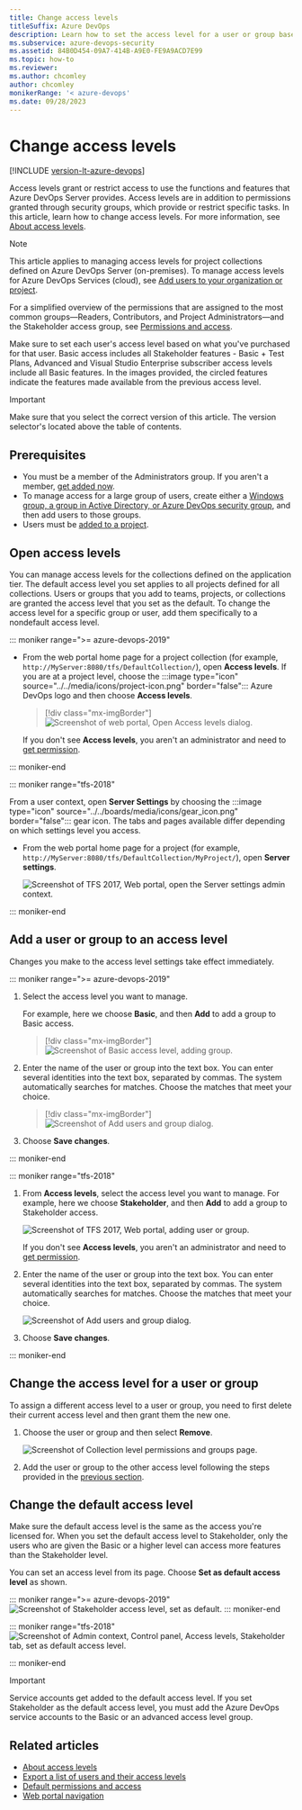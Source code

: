 ```yaml
---
title: Change access levels
titleSuffix: Azure DevOps 
description: Learn how to set the access level for a user or group based on their license. 
ms.subservice: azure-devops-security
ms.assetid: 84B0D454-09A7-414B-A9E0-FE9A9ACD7E99
ms.topic: how-to
ms.reviewer:  
ms.author: chcomley
author: chcomley
monikerRange: '< azure-devops'
ms.date: 09/28/2023 
---
```


# Change access levels

[!INCLUDE [version-lt-azure-devops](../../includes/version-lt-azure-devops.md)]

Access levels grant or restrict access to use the functions and features that Azure DevOps Server provides. Access levels are in addition to permissions granted through security groups, which provide or restrict specific tasks. In this article, learn how to change access levels. For more information, see [About access levels](access-levels.md).

> [!NOTE]
> This article applies to managing access levels for project collections defined on Azure DevOps Server (on-premises). To manage access levels for Azure DevOps Services (cloud), see [Add users to your organization or project](../accounts/add-organization-users.md).

For a simplified overview of the permissions that are assigned to the most common groups&mdash;Readers, Contributors, and Project Administrators&mdash;and the Stakeholder access group, see [Permissions and access](permissions-access.md).  

Make sure to set each user's access level based on what you've purchased for that user. Basic access includes all Stakeholder features - Basic + Test Plans, Advanced and Visual Studio Enterprise subscriber access levels include all Basic features. In the images provided, the circled features indicate the features made available from the previous access level.

> [!IMPORTANT]  
> Make sure that you select the correct version of this article. The version selector's located above the table of contents.

## Prerequisites

* You must be a member of the Administrators group. If you aren't a member, [get added now](/azure/devops/server/admin/add-administrator).
* To manage access for a large group of users, create either a [Windows group, a group in Active Directory, or Azure DevOps security group](/azure/devops/server/admin/setup-ad-groups), and then add users to those groups.
* Users must be [added to a project](add-users-team-project.md).

## Open access levels

You can manage access levels for the collections defined on the application tier. The default access level you set applies to all projects defined for all collections. Users or groups that you add to teams, projects, or collections are granted the access level that you set as the default. To change the access level for a specific group or user, add them specifically to a nondefault access level.

::: moniker range=">= azure-devops-2019"

- From the web portal home page for a project collection (for example, `http://MyServer:8080/tfs/DefaultCollection/`), open **Access levels**. If you are at a project level, choose the :::image type="icon" source="../../media/icons/project-icon.png" border="false"::: Azure DevOps logo and then choose **Access levels**.

	> [!div class="mx-imgBorder"]  
	> ![Screenshot of web portal, Open Access levels dialog.](media/change-access-levels/open-access-levels-2019.png)

	If you don't see **Access levels**, you aren't an administrator and need to [get permission](/azure/devops/server/admin/add-administrator).

::: moniker-end

::: moniker range="tfs-2018"

From a user context, open **Server Settings** by choosing the :::image type="icon" source="../../boards/media/icons/gear_icon.png" border="false"::: gear icon. The tabs and pages available differ depending on which settings level you access.

- From the web portal home page for a project (for example, `http://MyServer:8080/tfs/DefaultCollection/MyProject/`), open **Server settings**.

	<img src="media/access-levels-2017-open-admin-context.png" alt="Screenshot of TFS 2017, Web portal, open the Server settings admin context." />  

::: moniker-end

## Add a user or group to an access level 

Changes you make to the access level settings take effect immediately.

::: moniker range=">= azure-devops-2019"

1. Select the access level you want to manage.

	For example, here we choose **Basic**, and then **Add** to add a group to Basic access.
 
	> [!div class="mx-imgBorder"]  
	> ![Screenshot of Basic access level, adding group.](media/change-access-levels/basic-access-2019.png)

2. Enter the name of the user or group into the text box. You can enter several identities into the text box, separated by commas. The system automatically searches for matches. Choose the matches that meet your choice.

	> [!div class="mx-imgBorder"]  
	> ![Screenshot of Add users and group dialog.](media/project-level-permissions-add-a-user.png)  

3. Choose **Save changes**. 

::: moniker-end

::: moniker range="tfs-2018"

1. From **Access levels**, select the access level you want to manage. For example, here we choose **Stakeholder**, and then **Add** to add a group to Stakeholder access.

	![Screenshot of TFS 2017, Web portal, adding user or group.](media/access-levels-2017-stakeholder-access.png)

	If you don't see **Access levels**, you aren't an administrator and need to [get permission](/azure/devops/server/admin/add-administrator).

2. Enter the name of the user or group into the text box. You can enter several identities into the text box, separated by commas. The system automatically searches for matches. Choose the matches that meet your choice.

   ![Screenshot of Add users and group dialog.](media/project-level-permissions-add-a-user.png)  

3. Choose **Save changes**.

::: moniker-end

## Change the access level for a user or group 

To assign a different access level to a user or group, you need to first delete their current access level and then grant them the new one.

1. Choose the user or group and then select **Remove**.

   ![Screenshot of Collection level permissions and groups page.](media/change-access-levels/remove-user-from-access-level.png)  

2. Add the user or group to the other access level following the steps provided in the [previous section](#add-a-user-or-group-to-an-access-level).

## Change the default access level

Make sure the default access level is the same as the access you're licensed for. When you set the default access level to Stakeholder, only the users who are given the Basic or a higher level can access more features than the Stakeholder level.

You can set an access level from its page. Choose **Set as default access level** as shown.

::: moniker range=">= azure-devops-2019"
![Screenshot of Stakeholder access level, set as default.](media/change-access-levels/set-stakeholder-as-default-2019.png)
::: moniker-end

::: moniker range="tfs-2018"
![Screenshot of Admin context, Control panel, Access levels, Stakeholder tab, set as default access level.](media/change-access-levels-set-default.png)
 
::: moniker-end

> [!IMPORTANT]  
> Service accounts get added to the default access level. If you set Stakeholder as the default access level, you must add the Azure DevOps service accounts to the Basic or an advanced access level group.

## Related articles

- [About access levels](access-levels.md)
- [Export a list of users and their access levels](export-users-audit-log.md)
- [Default permissions and access](permissions-access.md)  
- [Web portal navigation](../../project/navigation/index.md)

